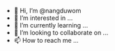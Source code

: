 - 👋 Hi, I’m @nangduwom
- 👀 I’m interested in ...
- 🌱 I’m currently learning ...
- 💞️ I’m looking to collaborate on ...
- 📫 How to reach me ...

<!---
nangduwom/nangduwom is a ✨ special ✨ repository because its `README.md` (this file) appears on your GitHub profile.
You can click the Preview link to take a look at your changes.
--->

